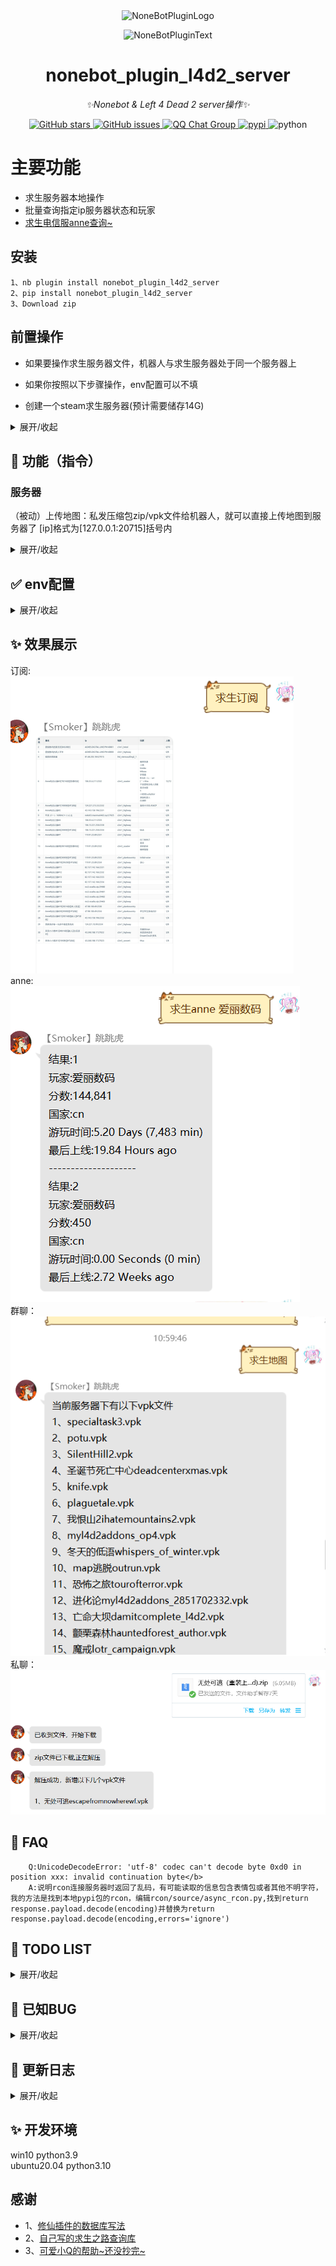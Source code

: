 <div align="center">
  <img src="https://s2.loli.net/2022/06/16/opBDE8Swad5rU3n.png" width="180" height="180" alt="NoneBotPluginLogo">
  <br>
  <p><img src="https://s2.loli.net/2022/06/16/xsVUGRrkbn1ljTD.png" width="240" alt="NoneBotPluginText"></p>
</div>

<div align="center">

# nonebot_plugin_l4d2_server
_✨Nonebot & Left 4 Dead 2 server操作✨_

<a href="https://github.com/Umamusume-Agnes-Digital/nonebot_plugin_l4d2_server/stargazers">
        <img alt="GitHub stars" src="https://img.shields.io/github/stars/Umamusume-Agnes-Digital/nonebot_plugin_l4d2_server" alt="stars">
</a>
<a href="https://github.com/Umamusume-Agnes-Digital/nonebot_plugin_l4d2_server/issues">
        <img alt="GitHub issues" src="https://img.shields.io/github/issues/Umamusume-Agnes-Digital/nonebot_plugin_l4d2_server" alt="issues">
</a>
<a href="https://jq.qq.com/?_wv=1027&k=HdjoCcAe">
        <img src="https://img.shields.io/badge/QQ%E7%BE%A4-399365126-orange?style=flat-square" alt="QQ Chat Group">
</a>
<a href="https://pypi.python.org/pypi/nonebot_plugin_l4d2_server">
        <img src="https://img.shields.io/pypi/v/nonebot_plugin_l4d2_server.svg" alt="pypi">
</a>
    <img src="https://img.shields.io/badge/python-3.6~3.11-blue.svg" alt="python">
</div>

# 主要功能
- 求生服务器本地操作
- 批量查询指定ip服务器状态和玩家
- [求生电信服anne](https://github.com/fantasylidong/CompetitiveWithAnne)[查询~](https://sb.trygek.com/l4d_stats/ranking/index.php)


## 安装
    1、nb plugin install nonebot_plugin_l4d2_server
    2、pip install nonebot_plugin_l4d2_server
    3、Download zip

## 前置操作

- 如果要操作求生服务器文件，机器人与求生服务器处于同一个服务器上

- 如果你按照以下步骤操作，env配置可以不填

- 创建一个steam求生服务器(预计需要储存14G)

<details>
<summary>展开/收起</summary>

### 以ubuntu为例，具体教程建议自行搜索，其中路径可以自行替换

- 安装32位运行库

        sudo apt-get update
        sudo apt-get upgrade
        sudo apt-get install lib32gcc1

- 下载steam

        mkdir ~/steamcmd
        cd ~/steamcmd
        wget https://steamcdn-a.akamaihd.net/client/installer/steamcmd_linux.tar.gz
        tar -zxvf steamcmd_linux.tar.gz
        ./steamcmd.sh

- 下载l4d2文件

        Steam> force_install_dir /home/ubuntu/coop
        Steam> login anonymous
        Steam>app_update 222860 validate
出现Success! App ‘222860’ fully installed后，输入quit或者exit

- 创建启动脚本

        sudo vi /home/ubuntu/coop/cfg/server.cfg
写入

        hostname "xxx"     //游戏服务器名(英文)
        rcon_password "114514"  //rcon密码
        sv_steamgroup "114514"     //Steam组号
        sv_steamgroup_exclusive 1 //将服务器设为Steam组私有
        sm_cvar sv_gametypes "coop"//设置游戏模式为合作
        //设为1可防止玩家加入感染者方，仅战役模式
        sm_cvar director_no_human_zombies "1"
        mp_gamemode "coop"//激活游戏模式为合作
        sm_cvar z_difficulty "Hard"//设置游戏难度为困难
        sv_tags "hidden" //防止DDOS
        sm_cvar sv_region 4// 设定服务器区域为亚洲
        sv_visiblemaxplayers 8 //服务器可见最大玩家数
        maxplayers 8 //最大玩家数

:wq回车保存

        cd ~
        sudo vi start.sh

在脚本里写入

        cd /home/ubuntu/l4d2
        sudo ./srcds_run -game left4dead2 -condebug -tickrate 60 +exec server.cfg +map c2m1_highway

- 启动游戏

        cd ~
        sh start.sh

</details>


## 🤔 功能（指令）

### 服务器

（被动）上传地图：私发压缩包zip/vpk文件给机器人，就可以直接上传地图到服务器了
        [ip]格式为[127.0.0.1:20715]括号内

<details>
<summary>展开/收起</summary>

| 指令 | 范围 | 用途 | 说明 |
|:-----:|:----:|:----:|:----:|
| 求生地图/查看求生地图 | 所有人 | 看图 | 获取当前路径下所有的vpk文件，并输出目录 |
| (求生)地图删除[number] | 群管/超管 | 删图 | 根据求生地图列出的序号，删除地图，[number]可以在第二条消息内输入 |
| 求生地图[number][改/改名][text] | 群管/超管 | 改图名 | [number]同上，text为更改后名称，如果没有.vpk后缀会自动加上 |
| 求生服务器指令[text] | 群管/超管 | 控制台 | rcon连接求生服务器控制台,建议设置l4_host、l4_port、l4_rcon，l4_rcon不设置会尝试自动获取 |

### anne(电信服)

| 指令 | 范围 | 用途 | 说明 |
|:-----:|:----:|:----:|:----:|
| 求生anne[text]/@/[None] | 所有人 | 查anne成绩 | [text]可以是:空白(则使用绑定信息)|昵称|steamid|@user |
| 求生绑定/steam绑定/anne绑定[text] | 所有人 | 绑定steam信息 | [text]可以是:昵称|steamid |
| 求生解绑/steam解绑/anne解绑 | 所有人 | 解绑steam信息 | 无 |
| 云[number] | 所有人 | 云服信息 | 获取服务器状态和直连ip |
| 求生云服更新 | 群管 | 刷新云服信息 | 重获取ip(失效请直接提iss要不然我看不到) |

### ip(服务器查询)

| 指令 | 范围 | 用途 | 说明 |
|:-----:|:----:|:----:|:----:|
| 求生ip[ip] | 所有人 | 查指定服务器 | [text]格式为[127.0.0.1:20715]括号内，可以查询服务器玩家名字 |
| 求生订阅[ip] | 所有人 | 查询订阅服务器状态 | 返回一个图片，显示群所有订阅的服务器名字、状态、地图、玩家名字 |
| 求生加入[number] | 所有人 | 获取进服直链 | [number]为求生订阅所显示的开头序号 |
| 求生添加订阅[ip] | 群管 | 群订阅添加 | 新增订阅ip，在下次订阅的时候可以显示 |
| 求生取消订阅[number] | 所有人 | 群订阅取消 | [number]为求生订阅所显示的开头序号 |

### 其他功能

| 指令 | 范围 | 用途 | 说明 |
|:-----:|:----:|:----:|:----:|
| 创意工坊下载[text] | 所有人 | 下载创意工坊文件 | [text]为id或者网页url |

</details>

## ✅ env配置

<details>
<summary>展开/收起</summary>

###本地服务器相关
| 配置项 | 必填 | 默认值 | 说明 |
|:-----:|:----:|:----:|:----:|
| l4_file | 否 | "/home/ubuntu/l4d2/coop" | str,输入求生服务器的绝对路径,该目录下有游戏启动程序srcds_run |
| l4_host | 否 | '127.0.0.1' | str，服务器ip，如果是本机一般就是默认 |
| l4_port | 否 | 20715 | int，服务器端口号 |
| l4_rcon | 否 | '114514' | str，服务器的rcon密码 |

###可选填写
| 配置项 | 必填 | 默认值 | 说明 |
|:-----:|:----:|:----:|:----:|
| l4_steamid | 否 | False | 布尔值，默认在输出时隐藏steamid，需要则设置为True |
| l4_image | 否 | True | 布尔值，是否显示图片 |
| l4_font | 否 | 'simsun.ttc' | str，确保在开启图片的时候，字体存在 |

</details>

## ✨ 效果展示
订阅:<br>
![ip](image/ip_server.png)<br>
anne:<br>
![anne](image/anne.png)<br>
群聊：<br>
![list](image/list.png)<br>
私聊：<br>
![up](image/up.png)<br>

## 🤔 FAQ

        Q:UnicodeDecodeError: 'utf-8' codec can't decode byte 0xd0 in position xxx: invalid continuation byte</b>
        A:说明rcon连接服务器时返回了乱码，有可能读取的信息包含表情包或者其他不明字符，我的方法是找到本地pypi包的rcon，编辑rcon/source/async_rcon.py,找到return response.payload.decode(encoding)并替换为return response.payload.decode(encoding,errors='ignore')


## 📝 TODO LIST

<details>
<summary>展开/收起</summary>

- [ ] 帮助命令
- [x] 创意工坊内容下载并上传q群
- [ ] 求生每日签到/抽签
- [ ] 按照数值自定义绘画信息图片
- [ ] 支持直接修改本地cfg文件
- [ ] 支持远程连接求生服务器并操作
- [ ] 搭建python编写求生之路服务器插件框架

</details>

## 🐛  已知BUG

<details>
<summary>展开/收起</summary>

- [ ] 无法在python3.10版本下解压7z格式压缩包
- [ ] 所有人都可以私聊发送文件
- [ ] 更改地图名称后，排序会错误
- [ ] 服务器指令如果使用更换地图或重启，服务器会因为无响应，而返回无法连接

</details>

## 🔖 更新日志

<details>
<summary>展开/收起</summary>

### 0.2.1

 - 新增电信服获取（东哥的肯定）
 - 优化图片UI 
 - 新增云服快捷查询

### 0.2.0--2022.1.21

 - 新增创意工坊查询
 - 优化查询图片UI
 - 新增创意工坊文件下载
 - 修复了因为电信服官网前端修改导致查询失败的BUG

### 0.1.7--2022.1.19

 - 新增群ip订阅，批量查询
 - 新增图片显示ip状态
 - 修复了因为玩家名字特殊字符导致的utf-8解码错误
 - 更新自己的第三方库VSQ==0.0.6

### 0.1.6--2022.1.15

 - 新增ip查询服务器提供玩家数量和名字
 - 增加协程函数修复因为加载顺序导致的错误
 - 更新自己的第三方库VSQ==0.0.4

### 0.1.5--2022.1.15

- 新增服务器控制台指令，新增依赖rcon
- 重新了数据库，不再使用json而是使用sql3
- 改写了求生anne信息显示方式：如果单个数据以图片显示，如果多个数据以文字显示

### 0.1.4--2022.1.9

- 新增求生anne详情（看排名）
- 所有的请求改为httpx
- 更新了anne信息图片
- 可选使用模拟谷歌浏览器来获取anne更多数据（~有点屎了，希望大佬救救~)

### 0.1.3--2022.1.7

- 新增绑定昵称和steamid
- 新增可以艾特人查询anne成绩
- 新增解绑信息

### 0.1.2--2022.1.6

- 新增支持图片输出
- 新增查询anne服数据

### 0.1.1--2022.1.5

- 新增删除地图
- 新增地图改名
- 新增支持图片输出

### 0.1.0--2022.1.4

- 集中修复了Bug

### 0.0.9--2022.1.4

- 新增上传地图后，检测对比回复新地图名字
- 修复中文名乱码问题

### 0.0.8--2022.1.4

- 支持vpk格式地图
- 支持查看所有vpk格式文件

### 0.0.6--2022.1.3

- 修复了7z压缩包的方式，优化代码

### 0.0.1--2022.1.3

- 插件初次发布，可私聊添加地图

</details>

## ✨ 开发环境
win10 python3.9 <br>
ubuntu20.04 python3.10


## 感谢
- 1、[修仙插件的数据库写法](https://github.com/s52047qwas/nonebot_plugin_xiuxian)
- 2、[自己写的求生之路查询库](https://github.com/Umamusume-Agnes-Digital/VSQ)
- 3、[可爱小Q的帮助~还没抄完~](https://github.com/MeetWq/mybot)

